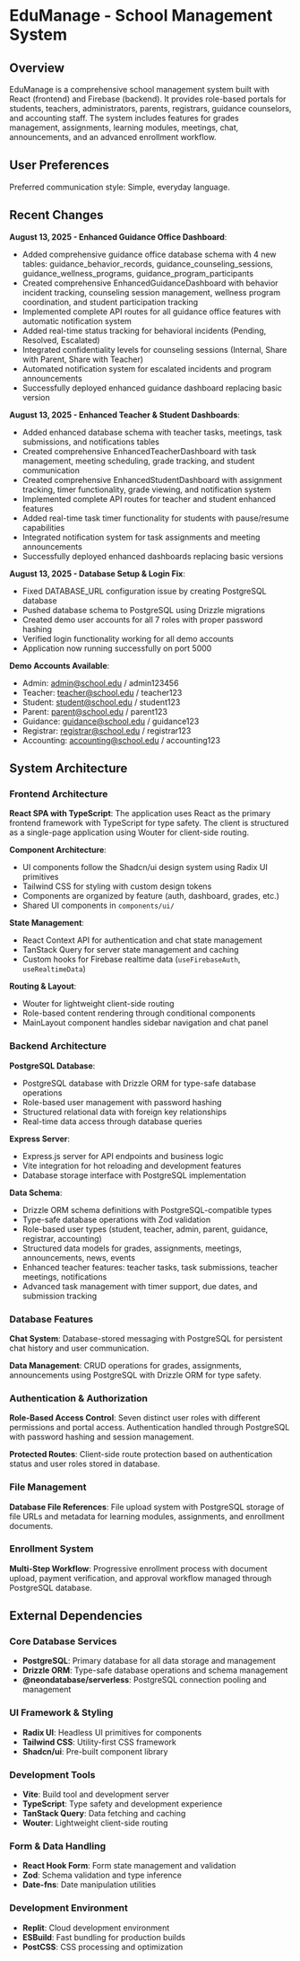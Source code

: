# EduManage - School Management System

## Overview

EduManage is a comprehensive school management system built with React (frontend) and Firebase (backend). It provides role-based portals for students, teachers, administrators, parents, registrars, guidance counselors, and accounting staff. The system includes features for grades management, assignments, learning modules, meetings, chat, announcements, and an advanced enrollment workflow.

## User Preferences

Preferred communication style: Simple, everyday language.

## Recent Changes

**August 13, 2025 - Enhanced Guidance Office Dashboard**:
- Added comprehensive guidance office database schema with 4 new tables: guidance_behavior_records, guidance_counseling_sessions, guidance_wellness_programs, guidance_program_participants
- Created comprehensive EnhancedGuidanceDashboard with behavior incident tracking, counseling session management, wellness program coordination, and student participation tracking
- Implemented complete API routes for all guidance office features with automatic notification system
- Added real-time status tracking for behavioral incidents (Pending, Resolved, Escalated)
- Integrated confidentiality levels for counseling sessions (Internal, Share with Parent, Share with Teacher)
- Automated notification system for escalated incidents and program announcements
- Successfully deployed enhanced guidance dashboard replacing basic version

**August 13, 2025 - Enhanced Teacher & Student Dashboards**:
- Added enhanced database schema with teacher tasks, meetings, task submissions, and notifications tables
- Created comprehensive EnhancedTeacherDashboard with task management, meeting scheduling, grade tracking, and student communication
- Created comprehensive EnhancedStudentDashboard with assignment tracking, timer functionality, grade viewing, and notification system
- Implemented complete API routes for teacher and student enhanced features
- Added real-time task timer functionality for students with pause/resume capabilities
- Integrated notification system for task assignments and meeting announcements
- Successfully deployed enhanced dashboards replacing basic versions

**August 13, 2025 - Database Setup & Login Fix**:
- Fixed DATABASE_URL configuration issue by creating PostgreSQL database
- Pushed database schema to PostgreSQL using Drizzle migrations
- Created demo user accounts for all 7 roles with proper password hashing
- Verified login functionality working for all demo accounts
- Application now running successfully on port 5000

**Demo Accounts Available**:
- Admin: admin@school.edu / admin123456
- Teacher: teacher@school.edu / teacher123
- Student: student@school.edu / student123
- Parent: parent@school.edu / parent123
- Guidance: guidance@school.edu / guidance123
- Registrar: registrar@school.edu / registrar123
- Accounting: accounting@school.edu / accounting123

## System Architecture

### Frontend Architecture

**React SPA with TypeScript**: The application uses React as the primary frontend framework with TypeScript for type safety. The client is structured as a single-page application using Wouter for client-side routing.

**Component Architecture**: 
- UI components follow the Shadcn/ui design system using Radix UI primitives
- Tailwind CSS for styling with custom design tokens
- Components are organized by feature (auth, dashboard, grades, etc.)
- Shared UI components in `components/ui/`

**State Management**:
- React Context API for authentication and chat state management
- TanStack Query for server state management and caching
- Custom hooks for Firebase realtime data (`useFirebaseAuth`, `useRealtimeData`)

**Routing & Layout**: 
- Wouter for lightweight client-side routing
- Role-based content rendering through conditional components
- MainLayout component handles sidebar navigation and chat panel

### Backend Architecture

**PostgreSQL Database**:
- PostgreSQL database with Drizzle ORM for type-safe database operations
- Role-based user management with password hashing
- Structured relational data with foreign key relationships
- Real-time data access through database queries

**Express Server**:
- Express.js server for API endpoints and business logic
- Vite integration for hot reloading and development features
- Database storage interface with PostgreSQL implementation

**Data Schema**:
- Drizzle ORM schema definitions with PostgreSQL-compatible types
- Type-safe database operations with Zod validation
- Role-based user types (student, teacher, admin, parent, guidance, registrar, accounting)
- Structured data models for grades, assignments, meetings, announcements, news, events
- Enhanced teacher features: teacher tasks, task submissions, teacher meetings, notifications
- Advanced task management with timer support, due dates, and submission tracking

### Database Features

**Chat System**: Database-stored messaging with PostgreSQL for persistent chat history and user communication.

**Data Management**: CRUD operations for grades, assignments, announcements using PostgreSQL with Drizzle ORM for type safety.

### Authentication & Authorization

**Role-Based Access Control**: Seven distinct user roles with different permissions and portal access. Authentication handled through PostgreSQL with password hashing and session management.

**Protected Routes**: Client-side route protection based on authentication status and user roles stored in database.

### File Management

**Database File References**: File upload system with PostgreSQL storage of file URLs and metadata for learning modules, assignments, and enrollment documents.

### Enrollment System

**Multi-Step Workflow**: Progressive enrollment process with document upload, payment verification, and approval workflow managed through PostgreSQL database.

## External Dependencies

### Core Database Services
- **PostgreSQL**: Primary database for all data storage and management
- **Drizzle ORM**: Type-safe database operations and schema management
- **@neondatabase/serverless**: PostgreSQL connection pooling and management

### UI Framework & Styling
- **Radix UI**: Headless UI primitives for components
- **Tailwind CSS**: Utility-first CSS framework
- **Shadcn/ui**: Pre-built component library

### Development Tools
- **Vite**: Build tool and development server
- **TypeScript**: Type safety and development experience
- **TanStack Query**: Data fetching and caching
- **Wouter**: Lightweight client-side routing

### Form & Data Handling
- **React Hook Form**: Form state management and validation
- **Zod**: Schema validation and type inference
- **Date-fns**: Date manipulation utilities

### Development Environment
- **Replit**: Cloud development environment
- **ESBuild**: Fast bundling for production builds
- **PostCSS**: CSS processing and optimization